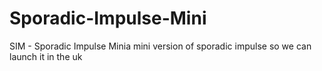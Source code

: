 # Sporadic-Impulse-Mini
SIM - Sporadic Impulse Minia mini version of sporadic impulse so we can launch it in the uk 
